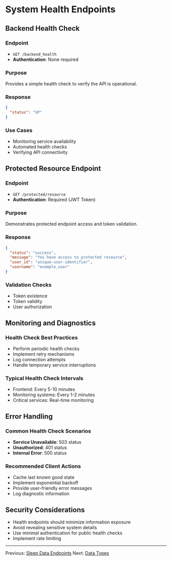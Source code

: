 # System Health Endpoints

## Backend Health Check

### Endpoint
- `GET /backend_health`
- **Authentication**: None required

### Purpose
Provides a simple health check to verify the API is operational.

### Response
```json
{
  "status": "UP"
}
```

### Use Cases
- Monitoring service availability
- Automated health checks
- Verifying API connectivity

## Protected Resource Endpoint

### Endpoint
- `GET /protected/resource`
- **Authentication**: Required (JWT Token)

### Purpose
Demonstrates protected endpoint access and token validation.

### Response
```json
{
  "status": "success",
  "message": "You have access to protected resource",
  "user_id": "unique-user-identifier",
  "username": "example_user"
}
```

### Validation Checks
- Token existence
- Token validity
- User authorization

## Monitoring and Diagnostics

### Health Check Best Practices
- Perform periodic health checks
- Implement retry mechanisms
- Log connection attempts
- Handle temporary service interruptions

### Typical Health Check Intervals
- Frontend: Every 5-10 minutes
- Monitoring systems: Every 1-2 minutes
- Critical services: Real-time monitoring

## Error Handling

### Common Health Check Scenarios
- **Service Unavailable**: 503 status
- **Unauthorized**: 401 status
- **Internal Error**: 500 status

### Recommended Client Actions
- Cache last known good state
- Implement exponential backoff
- Provide user-friendly error messages
- Log diagnostic information

## Security Considerations

- Health endpoints should minimize information exposure
- Avoid revealing sensitive system details
- Use minimal authentication for public health checks
- Implement rate limiting

---

Previous: [Sleep Data Endpoints](04-sleep-data-endpoints.md)
Next: [Data Types](06-data-types.md)